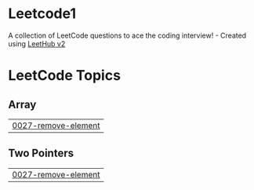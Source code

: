 # Leetcode1
A collection of LeetCode questions to ace the coding interview! - Created using [LeetHub v2](https://github.com/arunbhardwaj/LeetHub-2.0)

<!---LeetCode Topics Start-->
# LeetCode Topics
## Array
|  |
| ------- |
| [0027-remove-element](https://github.com/goodguy029/Leetcode1/tree/master/0027-remove-element) |
## Two Pointers
|  |
| ------- |
| [0027-remove-element](https://github.com/goodguy029/Leetcode1/tree/master/0027-remove-element) |
<!---LeetCode Topics End-->